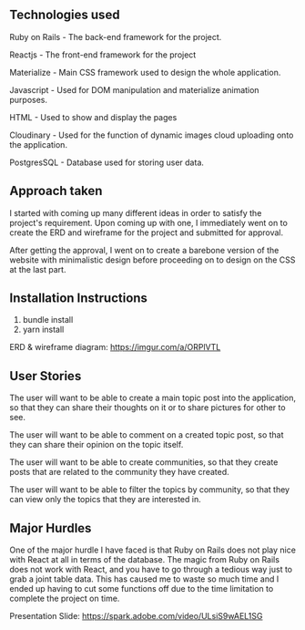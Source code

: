 Technologies used
-----------
Ruby on Rails - The back-end framework for the project.

Reactjs - The front-end framework for the project

Materialize - Main CSS framework used to design the whole application.

Javascript - Used for DOM manipulation and materialize animation purposes.

HTML - Used to show and display the pages

Cloudinary - Used for the function of dynamic images cloud uploading onto the application.

PostgresSQL - Database used for storing user data.

Approach taken
-----------
I started with coming up many different ideas in order to satisfy the project's requirement. Upon coming up with one, I immediately went on to create the ERD and wireframe for the project and submitted for approval.

After getting the approval, I went on to create a barebone version of the website with minimalistic design before proceeding on to design on the CSS at the last part.

Installation Instructions
-----------
1. bundle install
2. yarn install

ERD & wireframe diagram: https://imgur.com/a/ORPlVTL

User Stories
----------
The user will want to be able to create a main topic post into the application, so that they can share their thoughts on it or to share pictures for other to see.

The user will want to be able to comment on a created topic post, so that they can share their opinion on the topic itself.

The user will want to be able to create communities, so that they create posts that are related to the community they have created.

The user will want to be able to filter the topics by community, so that they can view only the topics that they are interested in.

Major Hurdles
-----------
One of the major hurdle I have faced is that Ruby on Rails does not play nice with React at all in terms of the database. The magic from Ruby on Rails does not work with React, and you have to go through a tedious way just to grab a joint table data. This has caused me to waste so much time and I ended up having to cut some functions off due to the time limitation to complete the project on time.


Presentation Slide: https://spark.adobe.com/video/ULsiS9wAEL1SG
